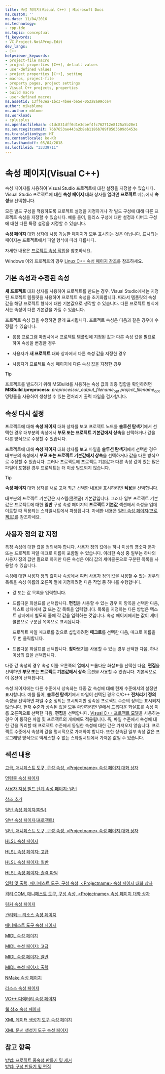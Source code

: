 ```yaml
---
title: 속성 페이지(Visual C++) | Microsoft Docs
ms.custom: ''
ms.date: 11/04/2016
ms.technology:
- cpp-ide
ms.topic: conceptual
f1_keywords:
- VC.Project.NotAProp.Edit
dev_langs:
- C++
helpviewer_keywords:
- project-file macro
- project properties [C++], default values
- user-defined values
- project properties [C++], setting
- macros, project-file
- property pages, project settings
- Visual C++ projects, properties
- build macro
- user-defined macros
ms.assetid: 13ffe3ea-1bc3-4bee-be5e-053a8a99cce4
author: mikeblome
ms.author: mblome
ms.workload:
- cplusplus
ms.openlocfilehash: c1dc831dff6d1e3dbef4fc762712e8125a5b20e1
ms.sourcegitcommit: 76b7653ae443a2b8eb1186b789f8503609d6453e
ms.translationtype: HT
ms.contentlocale: ko-KR
ms.lasthandoff: 05/04/2018
ms.locfileid: "33339711"
---
```

# <a name="property-pages-visual-c"></a>속성 페이지(Visual C++)

속성 페이지를 사용하여 Visual Studio 프로젝트에 대한 설정을 지정할 수 있습니다. Visual Studio 프로젝트에 대한 **속성 페이지** 대화 상자를 열려면 **프로젝트** 메뉴에서 **속성**을 선택합니다.

모든 빌드 구성을 적용하도록 프로젝트 설정을 지정하거나 각 빌드 구성에 대해 다른 프로젝트 속성을 지정할 수 있습니다. 예를 들어, 릴리스 구성에 대한 설정과 디버그 구성에 대한 다른 특정 설정을 지정할 수 있습니다.

**속성 페이지** 대화 상자에 사용 가능한 페이지가 모두 표시되는 것은 아닙니다. 표시되는 페이지는 프로젝트에서 파일 형식에 따라 다릅니다.

자세한 내용은 [프로젝트 속성 작업](../ide/working-with-project-properties.md)을 참조하세요.

Windows 이외 프로젝트의 경우 [Linux C++ 속성 페이지 참조](../linux/prop-pages-linux.md)<!-- or [C++ Cross Platform Property Page Reference](../linux/prop-pages-linux.md)-->를 참조하세요.

## <a name="default-properties-vs-modified-properties"></a>기본 속성과 수정된 속성

**새 프로젝트** 대화 상자를 사용하여 프로젝트를 만드는 경우, Visual Studio에서는 지정된 프로젝트 템플릿을 사용하여 프로젝트 속성을 초기화합니다. 따라서 템플릿의 속성 값을 해당 프로젝트 형식에 대한 기본값으로 생각할 수 있습니다. 다른 프로젝트 형식에서는 속성이 다른 기본값을 가질 수 있습니다.

프로젝트 속성 값을 수정하면 굵게 표시됩니다. 프로젝트 속성은 다음과 같은 경우에 수정될 수 있습니다.

- 응용 프로그램 마법사에서 프로젝트 템플릿에 지정된 값과 다른 속성 값을 필요로 하여 속성을 변경한 경우

- 사용자가 **새 프로젝트** 대화 상자에서 다른 속성 값을 지정한 경우

- 사용자가 프로젝트 속성 페이지에 다른 속성 값을 지정한 경우

> [!TIP]
> 프로젝트를 빌드하기 위해 MSBuild를 사용하는 속성 값의 최종 집합을 확인하려면 **MSBuild /preprocess:** *preprocessor_output_filename*<sub>opt</sub> *project_filename*<sub>opt</sub> 명령줄을 사용하여 생성할 수 있는 전처리기 출력 파일을 검사합니다.

## <a name="resetting-properties"></a>속성 다시 설정

프로젝트에 대해 **속성 페이지** 대화 상자를 보고 프로젝트 노드를 **솔루션 탐색기**에서 선택한 경우 대부분의 속성에서 **부모 또는 프로젝트 기본값에서 상속**을 선택하거나 값을 다른 방식으로 수정할 수 있습니다.

프로젝트에 대해 **속성 페이지** 대화 상자를 보고 파일을 **솔루션 탐색기**에서 선택한 경우 대부분의 속성에서 **부모 또는 프로젝트 기본값에서 상속**을 선택하거나 값을 다른 방식으로 수정할 수 있습니다. 그러나 프로젝트에 프로젝트 기본값과 다른 속성 값이 있는 많은 파일이 포함된 경우 프로젝트는 더 이상 빌드되지 않습니다.

> [!TIP]
> **속성 페이지** 대화 상자를 새로 고쳐 최근 선택한 내용을 표시하려면 **적용**을 선택합니다.

대부분의 프로젝트 기본값은 시스템(플랫폼) 기본값입니다. 그러나 일부 프로젝트 기본값은 프로젝트에 대한 **일반** 구성 속성 페이지의 **프로젝트 기본값** 섹션에서 속성을 업데이트할 때 적용되는 스타일시트에서 파생됩니다. 자세한 내용은 [일반 속성 페이지(프로젝트)](../ide/general-property-page-project.md)를 참조하세요.

## <a name="specifying-user-defined-values"></a>사용자 정의 값 지정

특정 속성에 대한 값을 정의해야 합니다. 사용자 정의 값에는 하나 이상의 영숫자 문자 또는 프로젝트 파일 매크로 이름이 포함될 수 있습니다. 이러한 속성 중 일부는 하나의 사용자 정의 값만 필요로 하지만 다른 속성은 여러 값의 세미콜론으로 구분된 목록을 사용할 수 있습니다.

속성에 대한 사용자 정의 값이나 속성에서 여러 사용자 정의 값을 사용할 수 있는 경우의 목록을 속성 이름의 오른쪽 열에 지정하려면 다음 작업 중 하나를 수행합니다.

- 값 또는 값 목록을 입력합니다.

- 드롭다운 화살표를 선택합니다. **편집**을 사용할 수 있는 경우 이 항목을 선택한 다음, 텍스트 상자에서 값 또는 값 목록을 입력합니다. 목록을 지정하는 다른 방법은 텍스트 상자에서 별도의 줄에 각 값을 입력하는 것입니다. 속성 페이지에서는 값이 세미콜론으로 구분된 목록으로 표시됩니다.

   프로젝트 파일 매크로를 값으로 삽입하려면 **매크로**를 선택한 다음, 매크로 이름을 두 번 클릭합니다.

- 드롭다운 화살표를 선택합니다. **찾아보기**를 사용할 수 있는 경우 선택한 다음, 하나 이상의 값을 선택합니다.

다중 값 속성의 경우 속성 이름 오른쪽의 열에서 드롭다운 화살표를 선택한 다음, **편집**을 선택하면 **부모 또는 프로젝트 기본값에서 상속** 옵션을 사용할 수 있습니다. 기본적으로 이 옵션이 선택됩니다.

속성 페이지에는 다른 수준에서 상속되는 다중 값 속성에 대해 현재 수준에서의 설정만 표시합니다. 예를 들어, **솔루션 탐색기**에서 파일이 선택된 경우 C/C++ **전처리기 정의** 속성을 선택하면 파일 수준 정의는 표시되지만 상속된 프로젝트 수준의 정의는 표시되지 않습니다. 현재 수준과 상속된 값을 모두 확인하려면 열에서 드롭다운 화살표를 속성 이름 오른쪽으로 선택한 다음, **편집**을 선택합니다. [Visual C++ 프로젝트 모델](https://docs.microsoft.com/dotnet/api/microsoft.visualstudio.vcprojectengine)을 사용하는 경우 이 동작은 파일 및 프로젝트의 개체에도 적용됩니다. 즉, 파일 수준에서 속성에 대한 값을 쿼리할 때 프로젝트 수준에서 동일한 속성에 대한 값은 가져오지 않습니다. 프로젝트 수준에서 속성의 값을 명시적으로 가져와야 합니다. 또한 상속된 일부 속성 값은 프로그래밍 방식으로 액세스할 수 없는 스타일시트에서 가져온 값일 수 있습니다.

## <a name="in-this-section"></a>섹션 내용

[고급, 매니페스트 도구, 구성 속성, \<Projectname> 속성 페이지 대화 상자](../ide/advanced-manifest-tool.md)

[명령줄 속성 페이지](../ide/command-line-property-pages.md)

[사용자 지정 빌드 단계 속성 페이지: 일반](../ide/custom-build-step-property-page-general.md)

[참조 추가](../ide/adding-references-in-visual-cpp-projects.md)

[일반 속성 페이지(파일)](../ide/general-property-page-file.md)

[일반 속성 페이지(프로젝트)](../ide/general-property-page-project.md)

[일반, 매니페스트 도구, 구성 속성, \<Projectname> 속성 페이지 대화 상자](../ide/general-manifest-tool-configuration-properties.md)

[HLSL 속성 페이지](../ide/hlsl-property-pages.md)

[HLSL 속성 페이지: 고급](../ide/hlsl-property-pages-advanced.md)

[HLSL 속성 페이지: 일반](../ide/hlsl-property-pages-general.md)

[HLSL 속성 페이지: 출력 파일](../ide/hlsl-property-pages-output-files.md)

[입력 및 출력, 매니페스트 도구, 구성 속성, \<Projectname> 속성 페이지 대화 상자](../ide/input-and-output-manifest-tool.md)

[격리 COM, 매니페스트 도구, 구성 속성, \<Projectname> 속성 페이지 대화 상자](../ide/isolated-com-manifest-tool.md)

[링커 속성 페이지](../ide/linker-property-pages.md)

[관리되는 리소스 속성 페이지](../ide/managed-resources-property-page.md)

[매니페스트 도구 속성 페이지](../ide/manifest-tool-property-pages.md)

[MIDL 속성 페이지](../ide/midl-property-pages.md)

[MIDL 속성 페이지: 고급](../ide/midl-property-pages-advanced.md)

[MIDL 속성 페이지: 일반](../ide/midl-property-pages-general.md)

[MIDL 속성 페이지: 출력](../ide/midl-property-pages-output.md)

[NMake 속성 페이지](../ide/nmake-property-page.md)

[리소스 속성 페이지](../ide/resources-property-pages.md)

[VC++ 디렉터리 속성 페이지](../ide/vcpp-directories-property-page.md)

[웹 참조 속성 페이지](../ide/web-references-property-page.md)

[XML 데이터 생성기 도구 속성 페이지](../ide/xml-data-generator-tool-property-page.md)

[XML 문서 생성기 도구 속성 페이지](../ide/xml-document-generator-tool-property-pages.md)

## <a name="see-also"></a>참고 항목

[방법: 프로젝트 종속성 만들기 및 제거](/visualstudio/ide/how-to-create-and-remove-project-dependencies)  
[방법: 구성 만들기 및 편집](/visualstudio/ide/how-to-create-and-edit-configurations)  
